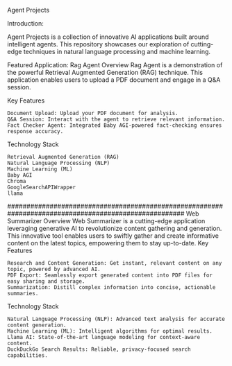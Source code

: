 Agent Projects

Introduction:

Agent Projects is a collection of innovative AI applications built around intelligent agents. 
This repository showcases our exploration of cutting-edge techniques in natural language processing and machine learning.

Featured Application: Rag Agent
Overview
Rag Agent is a demonstration of the powerful Retrieval Augmented Generation (RAG) technique. 
This application enables users to upload a PDF document and engage in a Q&A session.

Key Features

    Document Upload: Upload your PDF document for analysis.
    Q&A Session: Interact with the agent to retrieve relevant information.
    Fact Checker Agent: Integrated Baby AGI-powered fact-checking ensures response accuracy.

Technology Stack

    Retrieval Augmented Generation (RAG)
    Natural Language Processing (NLP)
    Machine Learning (ML)
    Baby AGI
    Chroma
    GoogleSearchAPIWrapper
    llama

######################################################################################################
Web Summarizer
Overview
Web Summarizer is a cutting-edge application leveraging generative AI to revolutionize content gathering and generation. 
This innovative tool enables users to swiftly gather and create informative content on the latest topics, 
empowering them to stay up-to-date.
Key Features

    Research and Content Generation: Get instant, relevant content on any topic, powered by advanced AI.
    PDF Export: Seamlessly export generated content into PDF files for easy sharing and storage.
    Summarization: Distill complex information into concise, actionable summaries.

Technology Stack

    Natural Language Processing (NLP): Advanced text analysis for accurate content generation.
    Machine Learning (ML): Intelligent algorithms for optimal results.
    Llama AI: State-of-the-art language modeling for context-aware content.
    DuckDuckGo Search Results: Reliable, privacy-focused search capabilities.

